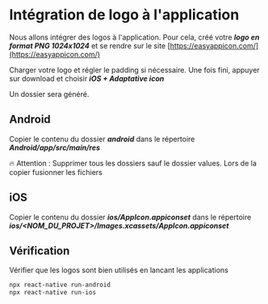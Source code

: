 # Intégration de logo à l'application

Nous allons intégrer des logos à l'application. Pour cela, créé votre ***logo en format PNG 1024x1024*** et se rendre sur le site [https://easyappicon.com/](https://easyappicon.com/)

Charger votre logo et régler le padding si nécessaire. Une fois fini, appuyer sur download et choisir ***iOS + Adaptative icon***

Un dossier sera généré.

## Android

Copier le contenu du dossier ***android*** dans le répertoire ***Android/app/src/main/res***

:fire: Attention : Supprimer tous les dossiers sauf le dossier values. Lors de la copier fusionner les fichiers

## iOS

Copier le contenu du dossier ***ios/AppIcon.appiconset*** dans le répertoire ***ios/<NOM_DU_PROJET>/Images.xcassets/AppIcon.appiconset***

## Vérification

Vérifier que les logos sont bien utilisés en lancant les applications

```zsh
npx react-native run-android
npx react-native run-ios
```
